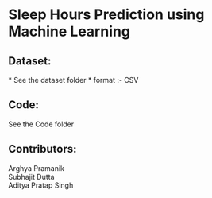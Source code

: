 <h1>Sleep Hours Prediction using Machine Learning</h1>
<h2><strong>Dataset: </strong></h2> <p> * See the dataset folder * format :- CSV</p>
<h2><strong>Code: </strong></h2> <p>See the Code folder</p>
<h2><strong>Contributors: </strong></h2> <p>Arghya Pramanik <br>Subhajit Dutta <br>Aditya Pratap Singh</p>
 
